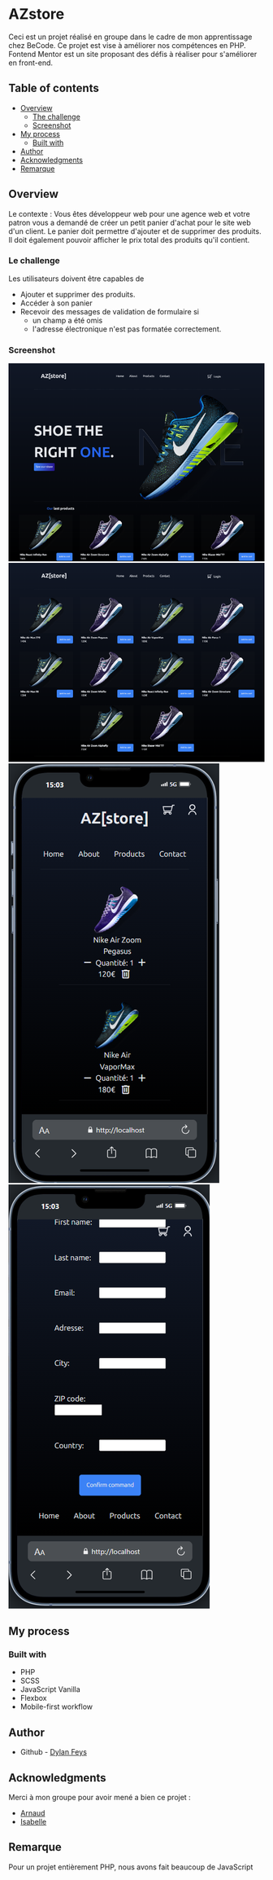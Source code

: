 # AZstore

Ceci est un projet réalisé en groupe dans le cadre de mon apprentissage chez BeCode. Ce projet est vise à améliorer nos compétences en PHP.
Fontend Mentor est un site proposant des défis à réaliser pour s'améliorer en front-end.

## Table of contents

- [Overview](#overview)
  - [The challenge](#the-challenge)
  - [Screenshot](#screenshot)
- [My process](#my-process)
  - [Built with](#built-with)
- [Author](#author)
- [Acknowledgments](#acknowledgments)
- [Remarque](#remarque)

## Overview

Le contexte : 
Vous êtes développeur web pour une agence web et votre patron vous a demandé de créer un petit panier d'achat pour le site web d'un client. Le panier doit permettre d'ajouter et de supprimer des produits. Il doit également pouvoir afficher le prix total des produits qu'il contient.

### Le challenge

Les utilisateurs doivent être capables de

- Ajouter et supprimer des produits.
- Accéder à son panier
- Recevoir des messages de validation de formulaire si
  - un champ a été omis
  - l'adresse électronique n'est pas formatée correctement.

### Screenshot

![Home Page](./doc/image.png)
![Product Page](./doc/image-1.png)
![Cart](./doc/image-2.png)
![checkout](./doc/image-3.png)

## My process

### Built with

- PHP
- SCSS
- JavaScript Vanilla
- Flexbox
- Mobile-first workflow

## Author

- Github - [Dylan Feys](https://github.com/HappyFeys)


## Acknowledgments

Merci à mon groupe pour avoir mené a bien ce projet : 

- [Arnaud](https://github.com/javadaller)
- [Isabelle](https://github.com/isab95)

## Remarque

Pour un projet entièrement PHP, nous avons fait beaucoup de JavaScript 